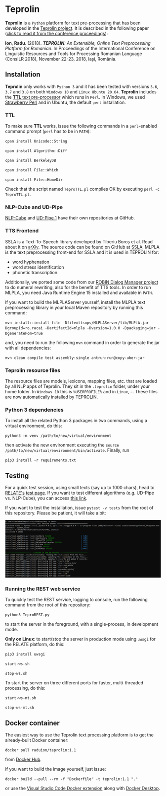 # Teprolin
**Teprolin** is a `Python` platform for text pre-processing that has been developed in the [Teprolin project](http://www.racai.ro/p/reterom/).
It is described in the following paper ([click to read it from the conference proceedings](https://profs.info.uaic.ro/~consilr/wp-content/uploads/2019/06/volum-ConsILR-2018-1.pdf)):

**Ion**, **Radu**. (2018). _**TEPROLIN**: An Extensible, Online Text Preprocessing Platform for Romanian_. In Proceedings of the International Conference on Linguistic Resources and Tools for Processing Romanian Language (ConsILR 2018), November 22-23, 2018, Iași, România.

## Installation
**Teprolin** only works with `Python 3` and it has been tested with versions `3.6`, `3.7` and `3.8` on both `Windows 10` and `Linux Ubuntu 20.04`. **Teprolin** includes the [**TTL** text pre-processor](http://www.racai.ro/media/WSD.pdf) which runs in `Perl`. In Windows, we used [Strawberry Perl](http://strawberryperl.com/) and in Ubuntu, the default `perl` installation.

### TTL
To make sure **TTL** works, issue the following commands in a `perl`-enabled command prompt (`perl` has to be in `PATH`):

`cpan install Unicode::String`

`cpan install Algorithm::Diff`

`cpan install BerkeleyDB`

`cpan install File::Which`

`cpan install File::HomeDir`

Check that the script named `TeproTTL.pl` compiles OK by executing `perl -c TeproTTL.pl`.

### NLP-Cube and UD-Pipe
[NLP-Cube](https://github.com/adobe/NLP-Cube) and [UD-Pipe 1](http://ufal.mff.cuni.cz/udpipe/1) have their own repositories at GitHub.

### TTS Frontend
SSLA is a Text-To-Speech library developed by Tiberiu Boroș et al.
Read about it on [arXiv](https://arxiv.org/pdf/1802.05583.pdf). The source code can be found on GitHub at [SSLA](https://github.com/racai-ai/ssla).
MLPLA is the text preprocessing front-end for SSLA and it is used in TEPROLIN for:
- word hyphenation
- word stress identification
- phonetic transcription

Additionally, we ported some code from our [ROBIN Dialog Manager project](https://github.com/racai-ai/ROBINDialog) to do numeral rewriting, also for the benefit of TTS tools.
In order to run MLPLA, you need Java Runtime Engine 15 installed and available in `PATH`.

If you want to build the MLPLAServer yourself, install the MLPLA text preprocessing library in your local Maven repository by running this command:

`mvn install::install-file -Dfile=ttsops/MLPLAServer/lib/MLPLA.jar -DgroupId=ro.racai -DartifactId=mlpla -Dversion=1.0.0 -Dpackaging=jar -DgeneratePom=true`

and, you need to run the following `mvn` command in order to generate the jar with all dependencies:

`mvn clean compile test assembly:single antrun:run@copy-uber-jar`

### Teprolin resource files
The resource files are models, lexicons, mapping files, etc. that are loaded by all NLP apps of Teprolin.
They sit in the `.teprolin` folder, under your home folder.
In `Windows 10` this is `%USERPROFILE%` and in `Linux`, `~`. These files are now automatically installed by TEPROLIN.

### Python 3 dependencies
To install all the related Python 3 packages in two commands, using a virtual environment, do this:

`python3 -m venv /path/to/new/virtual/environment`

then activate the new environment executing the `source /path/to/new/virtual/environment/bin/activate`. Finally, run

`pip3 install -r requirements.txt`

## Testing
For a quick test session, using small texts (say up to 1000 chars), head to [RELATE's](https://relate.racai.ro) [test page](https://relate.racai.ro/index.php?path=teprolin/complete). If you want to test different algorithms (e.g. UD-Pipe vs. NLP-Cube), you can access [this link](https://relate.racai.ro/index.php?path=teprolin/custom).

If you want to test the installation, issue `pytest -v tests` from the root of this repository. Please be patient, it will take a bit:

![](images/teprolin-testing.png)

### Running the REST web service
To quickly test the REST service, logging to console, run the following command from the root of this repository:

`python3 TeproREST.py`

to start the server in the foreground, with a single-process, in development mode.

**Only on Linux**: to start/stop the server in production mode using `uwsgi` for the RELATE platform, do this:

`pip3 install uwsgi`

`start-ws.sh`

`stop-ws.sh`

To start the server on three different ports for faster, multi-threaded processing, do this:

`start-ws-mt.sh`

`stop-ws-mt.sh`

## Docker container
The easiest way to use the Teprolin text processing platform is to get the already-built Docker container:

`docker pull raduion/teprolin:1.1`

from [Docker Hub](https://hub.docker.com/).

If you want to build the image yourself, just issue:

`docker build --pull --rm -f "Dockerfile" -t teprolin:1.1 "."`

or use the [Visual Studio Code Docker extension](https://github.com/microsoft/vscode-docker) along with [Docker Desktop](https://hub.docker.com/editions/community/docker-ce-desktop-windows).
